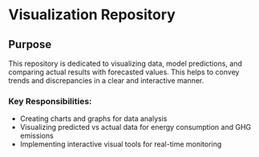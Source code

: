 # **Visualization Repository**

## **Purpose**
This repository is dedicated to visualizing data, model predictions, and comparing actual results with forecasted values. This helps to convey trends and discrepancies in a clear and interactive manner.

### **Key Responsibilities**:
- Creating charts and graphs for data analysis
- Visualizing predicted vs actual data for energy consumption and GHG emissions
- Implementing interactive visual tools for real-time monitoring
